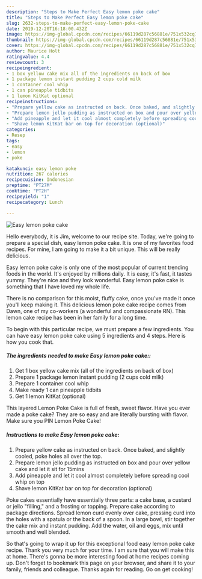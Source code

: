 ```yaml
---
description: "Steps to Make Perfect Easy lemon poke cake"
title: "Steps to Make Perfect Easy lemon poke cake"
slug: 2632-steps-to-make-perfect-easy-lemon-poke-cake
date: 2019-12-20T16:18:00.432Z
image: https://img-global.cpcdn.com/recipes/66119d287c56881e/751x532cq70/easy-lemon-poke-cake-recipe-main-photo.jpg
thumbnail: https://img-global.cpcdn.com/recipes/66119d287c56881e/751x532cq70/easy-lemon-poke-cake-recipe-main-photo.jpg
cover: https://img-global.cpcdn.com/recipes/66119d287c56881e/751x532cq70/easy-lemon-poke-cake-recipe-main-photo.jpg
author: Maurice Holt
ratingvalue: 4.4
reviewcount: 3
recipeingredient:
- 1 box yellow cake mix all of the ingredients on back of box
- 1 package lemon instant pudding 2 cups cold milk
- 1 container cool whip
- 1 can pineapple tidbits
- 1 lemon KitKat optional
recipeinstructions:
- "Prepare yellow cake as instructed on back. Once baked, and slightly cooled, poke holes all over the top."
- "Prepare lemon jello pudding as instructed on box and pour over yellow cake and let it sit for 15mins"
- "Add pineapple and let it cool almost completely before spreading cool whip on top"
- "Shave lemon KitKat bar on top for decoration (optional)"
categories:
- Resep
tags:
- easy
- lemon
- poke

katakunci: easy lemon poke
nutrition: 267 calories
recipecuisine: Indonesian
preptime: "PT27M"
cooktime: "PT2H"
recipeyield: "1"
recipecategory: Lunch

---
```



![Easy lemon poke cake](https://img-global.cpcdn.com/recipes/66119d287c56881e/751x532cq70/easy-lemon-poke-cake-recipe-main-photo.jpg)

Hello everybody, it is Jim, welcome to our recipe site. Today, we're going to prepare a special dish, easy lemon poke cake. It is one of my favorites food recipes. For mine, I am going to make it a bit unique. This will be really delicious.

Easy lemon poke cake is only one of the most popular of current trending foods in the world. It's enjoyed by millions daily. It is easy, it's fast, it tastes yummy. They're nice and they look wonderful. Easy lemon poke cake is something that I have loved my whole life.

There is no comparison for this moist, fluffy cake, once you&#39;ve made it once you&#39;ll keep making it. This delicious lemon poke cake recipe comes from Dawn, one of my co-workers (a wonderful and compassionate RN). This lemon cake recipe has been in her family for a long time.


To begin with this particular recipe, we must prepare a few ingredients. You can have easy lemon poke cake using 5 ingredients and 4 steps. Here is how you cook that.

##### The ingredients needed to make Easy lemon poke cake::

1. Get 1 box yellow cake mix (all of the ingredients on back of box)
1. Prepare 1 package lemon instant pudding (2 cups cold milk)
1. Prepare 1 container cool whip
1. Make ready 1 can pineapple tidbits
1. Get 1 lemon KitKat (optional)


This layered Lemon Poke Cake is full of fresh, sweet flavor. Have you ever made a poke cake? They are so easy and are literally bursting with flavor. Make sure you PIN Lemon Poke Cake! 

##### Instructions to make Easy lemon poke cake:

1. Prepare yellow cake as instructed on back. Once baked, and slightly cooled, poke holes all over the top.
1. Prepare lemon jello pudding as instructed on box and pour over yellow cake and let it sit for 15mins
1. Add pineapple and let it cool almost completely before spreading cool whip on top
1. Shave lemon KitKat bar on top for decoration (optional)


Poke cakes essentially have essentially three parts: a cake base, a custard or jello &#34;filling,&#34; and a frosting or topping. Prepare cake according to package directions. Spread lemon curd evenly over cake, pressing curd into the holes with a spatula or the back of a spoon. In a large bowl, stir together the cake mix and instant pudding. Add the water, oil and eggs, mix until smooth and well blended. 

So that's going to wrap it up for this exceptional food easy lemon poke cake recipe. Thank you very much for your time. I am sure that you will make this at home. There's gonna be more interesting food at home recipes coming up. Don't forget to bookmark this page on your browser, and share it to your family, friends and colleague. Thanks again for reading. Go on get cooking!
